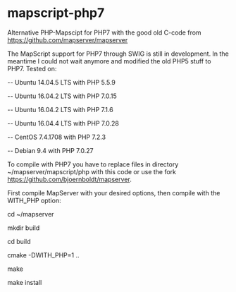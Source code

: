 # mapscript-php7
Alternative PHP-Mapscipt for PHP7 with the good old C-code from https://github.com/mapserver/mapserver

The MapScript support for PHP7 through SWIG is still in development. In the meantime I could not wait anymore and modified the old PHP5 stuff to PHP7. Tested on:

-- Ubuntu 14.04.5 LTS with PHP 5.5.9

-- Ubuntu 16.04.2 LTS with PHP 7.0.15

-- Ubuntu 16.04.2 LTS with PHP 7.1.6

-- Ubuntu 16.04.4 LTS with PHP 7.0.28

-- CentOS 7.4.1708 with PHP 7.2.3

-- Debian 9.4 with PHP 7.0.27

To compile with PHP7 you have to replace files in directory ~/mapserver/mapscript/php with this code or use the fork https://github.com/bjoernboldt/mapserver.

First compile MapServer with your desired options, then compile with the WITH_PHP option:

cd ~/mapserver

mkdir build

cd build

cmake -DWITH_PHP=1 ..

make

make install

